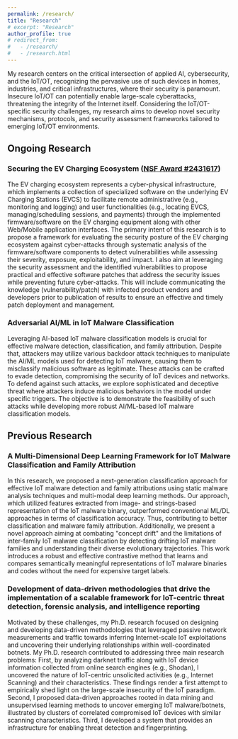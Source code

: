 ```yaml
---
permalink: /research/
title: "Research"
# excerpt: "Research"
author_profile: true
# redirect_from: 
#   - /research/
#   - /research.html
---
```



<!-- My research interests are in the areas of Internet measurements, network/systems security, and operational cyber security including the security of Internet of Things (IoT) and Cyber-Physical Systems (CPS).  -->
My research centers on the critical intersection of applied AI, cybersecurity, and the IoT/OT, recognizing the pervasive use of such devices in homes, industries, and critical infrastructures, where their security is paramount. Insecure IoT/OT can potentially enable large-scale cyberattacks, threatening the integrity of the Internet itself. Considering the IoT/OT-specific security challenges, my research aims to develop novel security mechanisms, protocols, and security assessment frameworks tailored to emerging IoT/OT environments.
 <!-- Through empirical studies, vulnerability assessments, and the creation of robust security solutions, my goal is to bolster the resilience of IoT ecosystems, ensuring secure operations, safeguarding sensitive data and the interconnected infrastructures, and mitigating large-scale cyberattacks.  -->

## Ongoing Research
### Securing the EV Charging Ecosystem ([NSF Award #2431617](https://www.nsf.gov/awardsearch/showAward?AWD_ID=2431617&HistoricalAwards=false))
The EV charging ecosystem represents a cyber-physical infrastructure, which implements a collection of specialized software on the underlying EV Charging Stations (EVCS) to facilitate remote administrative (e.g., monitoring and logging) and user functionalities (e.g., locating EVCS, managing/scheduling sessions, and payments) through the implemented firmware/software on the EV charging equipment along with other Web/Mobile application interfaces. The primary intent of this research is to propose a framework for evaluating the security posture of the EV charging ecosystem against cyber-attacks through systematic analysis of the firmware/software components to detect vulnerabilities while assessing their severity, exposure, exploitability, and impact. I also aim at leveraging the security assessment and the identified vulnerabilities to propose practical and effective software patches that address the security issues while preventing future cyber-attacks. This will include communicating the knowledge (vulnerability/patch) with infected product vendors and developers prior to publication of results to ensure an effective and timely patch deployment and management.

### Adversarial AI/ML in IoT Malware Classification
Leveraging AI-based IoT malware classification models is crucial for effective malware detection, classification, and family attribution. Despite that, attackers may utilize various backdoor attack techniques to manipulate the AI/ML models used for detecting IoT malware, causing them to misclassify malicious software as legitimate. These attacks can be crafted to evade detection, compromising the security of IoT devices and networks. To defend against such attacks, we explore sophisticated and deceptive threat where attackers induce malicious behaviors in the model under specific triggers. The objective is to demonstrate the feasibility of such attacks while developing more robust AI/ML-based IoT malware classification models.

## Previous Research
### A Multi-Dimensional Deep Learning Framework for IoT Malware Classification and Family Attribution 
<!-- Considering the rise of IoT malware as a major threat, several works proposed using AI-based models to classify malware binaries and attribute them to known families/variants. To do this, it is possible to extract features from different modalities of the detected IoT malware binaries such as raw binary code or extracted strings, to name some.  -->
In this research, we proposed a next-generation classification approach for effective IoT malware detection and family attributions using static malware analysis techniques and multi-modal deep learning methods. Our approach, which utilized features extracted from image- and strings-based representation of the IoT malware binary, outperformed conventional ML/DL approaches in terms of classification accuracy. Thus, contributing to better classification and malware family attribution. Additionally, we present a novel approach aiming at combating "concept drift" and the limitations of inter-family IoT malware classification by detecting drifting IoT malware families and understanding their diverse evolutionary trajectories. This work introduces a robust and effective contrastive method that learns and compares semantically meaningful representations of IoT malware binaries and codes without the need for expensive target labels. 

### Development of data-driven methodologies that drive the implementation of a scalable framework for IoT-centric threat detection, forensic analysis, and intelligence reporting 
Motivated by these challenges, my Ph.D. research focused on designing and developing data-driven methodologies that leveraged passive network measurements and traffic towards inferring Internet-scale IoT exploitations and uncovering their underlying relationships within well-coordinated botnets. My Ph.D. research contributed to addressing three main research problems: First, by analyzing darknet traffic along with IoT device information collected from online search engines (e.g., Shodan), I uncovered the nature of IoT-centric unsolicited activities (e.g., Internet Scanning) and their characteristics. These findings render a first attempt to empirically shed light on the large-scale insecurity of the IoT paradigm. Second, I proposed data-driven approaches rooted in data mining and unsupervised learning methods to uncover emerging IoT malware/botnets, illustrated by clusters of correlated compromised IoT devices with similar scanning characteristics. Third, I developed a system that provides an infrastructure for enabling threat detection and fingerprinting. 